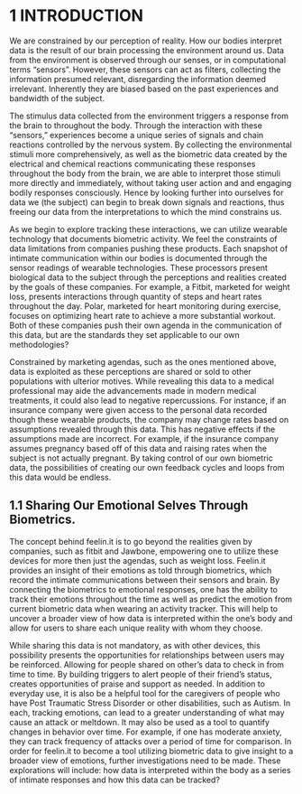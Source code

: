 # 1 INTRODUCTION

We are constrained by our perception of reality. How our bodies interpret data is the result of our brain processing the environment around us. Data from the environment is observed through our senses, or in computational terms “sensors”.  However, these sensors can act as filters, collecting the information presumed relevant, disregarding the information deemed irrelevant.  Inherently they are biased based on the past experiences and bandwidth of the subject.

The stimulus data collected from the environment triggers a response from the brain to throughout the body. Through the interaction with these “sensors,” experiences become a unique series of signals and chain reactions controlled by the nervous system. By collecting the environmental stimuli more comprehensively, as well as the biometric data created by the electrical and chemical reactions communicating these responses throughout the body from the brain, we are able to interpret those stimuli more directly and immediately, without taking user action and and engaging bodily responses consciously. Hence by looking further into ourselves for data we (the subject) can begin to break down signals and reactions, thus freeing our data from the interpretations to which the mind constrains us.

As we begin to explore tracking these interactions, we can utilize wearable technology that documents biometric activity. We feel the constraints of data limitations from companies pushing these products. Each snapshot of intimate communication within our bodies is documented through the sensor readings of wearable technologies. These processors present biological data to the subject through the perceptions and realities created by the goals of these companies. For example, a Fitbit, marketed for weight loss, presents interactions through quantity of steps and heart rates throughout the day. Polar, marketed for heart monitoring during exercise, focuses on optimizing heart rate to achieve a more substantial workout. Both of these companies push their own agenda in the communication of this data, but are the standards they set applicable to our own methodologies?

Constrained by marketing agendas, such as the ones mentioned above, data is exploited as these perceptions are shared or sold to other populations with ulterior motives. While revealing this data to a medical professional may aide the advancements made in modern medical treatments, it could also lead to negative repercussions. For instance, if an insurance company were given access to the personal data recorded though these wearable products, the company may change rates based on assumptions revealed through this data. This has negative effects if the assumptions made are incorrect. For example, if the insurance company assumes pregnancy based off of this data and raising rates when the subject is not actually pregnant. By taking control of our own biometric data, the possibilities of creating our own feedback cycles and loops from this data would be endless.

## 1.1 Sharing Our Emotional Selves Through Biometrics.
The concept behind feelin.it is to go beyond the realities given by companies, such as fitbit and Jawbone, empowering one to utilize these devices for more then just the agendas, such as weight loss. Feelin.it provides an insight of their emotions as told through biometrics, which record the intimate communications between their sensors and brain. By connecting the biometrics to emotional responses, one has the ability to track their emotions throughout the time as well as predict the emotion from current biometric data when wearing an activity tracker. This will help to uncover a broader view of how data is interpreted within the one’s body and allow for users to share each unique reality with whom they choose.

While sharing this data is not mandatory, as with other devices, this possibility presents the opportunities for relationships between users may be reinforced. Allowing for people shared on other’s data to check in from time to time. By building triggers to alert people of their friend’s status, creates opportunities of praise and support as needed. In addition to everyday use, it is also be a helpful tool for the caregivers of people who have Post Traumatic Stress Disorder or other disabilities, such as Autism. In each, tracking emotions, can lead to a greater understanding of what may cause an attack or meltdown. It may also be used as a tool to quantify changes in behavior over time. For example, if one has moderate anxiety, they can track frequency of attacks over a period of time for comparison.
In order for feelin.it to become a tool utilizing biometric data to give insight to a broader view of emotions, further investigations need to be made. These explorations will include: how data is interpreted within the body as a series of intimate responses and how this data can be tracked?

